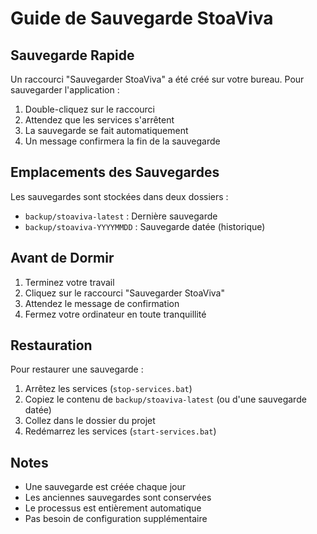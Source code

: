 # Guide de Sauvegarde StoaViva

## Sauvegarde Rapide

Un raccourci "Sauvegarder StoaViva" a été créé sur votre bureau. Pour sauvegarder l'application :

1. Double-cliquez sur le raccourci
2. Attendez que les services s'arrêtent
3. La sauvegarde se fait automatiquement
4. Un message confirmera la fin de la sauvegarde

## Emplacements des Sauvegardes

Les sauvegardes sont stockées dans deux dossiers :

- `backup/stoaviva-latest` : Dernière sauvegarde
- `backup/stoaviva-YYYYMMDD` : Sauvegarde datée (historique)

## Avant de Dormir

1. Terminez votre travail
2. Cliquez sur le raccourci "Sauvegarder StoaViva"
3. Attendez le message de confirmation
4. Fermez votre ordinateur en toute tranquillité

## Restauration

Pour restaurer une sauvegarde :

1. Arrêtez les services (`stop-services.bat`)
2. Copiez le contenu de `backup/stoaviva-latest` (ou d'une sauvegarde datée)
3. Collez dans le dossier du projet
4. Redémarrez les services (`start-services.bat`)

## Notes

- Une sauvegarde est créée chaque jour
- Les anciennes sauvegardes sont conservées
- Le processus est entièrement automatique
- Pas besoin de configuration supplémentaire
